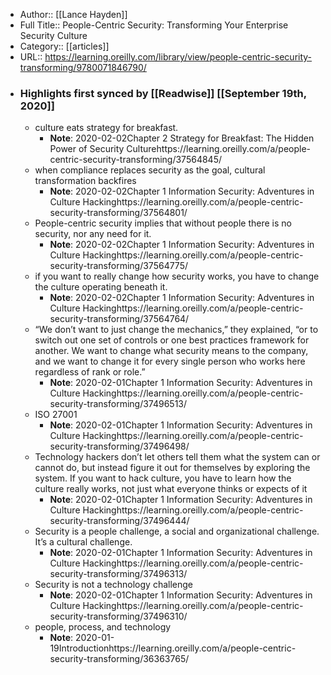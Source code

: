 - Author:: [[Lance Hayden]]
- Full Title:: People-Centric Security: Transforming Your Enterprise Security Culture
- Category:: [[articles]]
- URL:: https://learning.oreilly.com/library/view/people-centric-security-transforming/9780071846790/
- ### Highlights first synced by [[Readwise]] [[September 19th, 2020]]
    - culture eats strategy for breakfast. 
        - **Note**: 2020-02-02Chapter 2 Strategy for Breakfast: The Hidden Power of Security Culturehttps://learning.oreilly.com/a/people-centric-security-transforming/37564845/
    - when compliance replaces security as the goal, cultural transformation backfires 
        - **Note**: 2020-02-02Chapter 1 Information Security: Adventures in Culture Hackinghttps://learning.oreilly.com/a/people-centric-security-transforming/37564801/
    - People-centric security implies that without people there is no security, nor any need for it. 
        - **Note**: 2020-02-02Chapter 1 Information Security: Adventures in Culture Hackinghttps://learning.oreilly.com/a/people-centric-security-transforming/37564775/
    - if you want to really change how security works, you have to change the culture operating beneath it. 
        - **Note**: 2020-02-02Chapter 1 Information Security: Adventures in Culture Hackinghttps://learning.oreilly.com/a/people-centric-security-transforming/37564764/
    - “We don’t want to just change the mechanics,” they explained, “or to switch out one set of controls or one best practices framework for another. We want to change what security means to the company, and we want to change it for every single person who works here regardless of rank or role.” 
        - **Note**: 2020-02-01Chapter 1 Information Security: Adventures in Culture Hackinghttps://learning.oreilly.com/a/people-centric-security-transforming/37496513/
    - ISO 27001 
        - **Note**: 2020-02-01Chapter 1 Information Security: Adventures in Culture Hackinghttps://learning.oreilly.com/a/people-centric-security-transforming/37496498/
    - Technology hackers don’t let others tell them what the system can or cannot do, but instead figure it out for themselves by exploring the system. If you want to hack culture, you have to learn how the culture really works, not just what everyone thinks or expects of it 
        - **Note**: 2020-02-01Chapter 1 Information Security: Adventures in Culture Hackinghttps://learning.oreilly.com/a/people-centric-security-transforming/37496444/
    - Security is a people challenge, a social and organizational challenge. It’s a cultural challenge. 
        - **Note**: 2020-02-01Chapter 1 Information Security: Adventures in Culture Hackinghttps://learning.oreilly.com/a/people-centric-security-transforming/37496313/
    - Security is not a technology challenge 
        - **Note**: 2020-02-01Chapter 1 Information Security: Adventures in Culture Hackinghttps://learning.oreilly.com/a/people-centric-security-transforming/37496310/
    - people, process, and technology 
        - **Note**: 2020-01-19Introductionhttps://learning.oreilly.com/a/people-centric-security-transforming/36363765/
